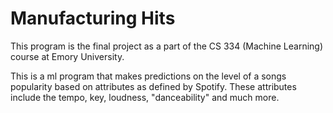 # Manufacturing Hits

This program is the final project as a part of the CS 334 (Machine Learning) course at Emory University.

This is a ml program that makes predictions on the level of a songs popularity based on attributes as defined by Spotify. These attributes include the tempo, key, loudness, "danceability" and much more.